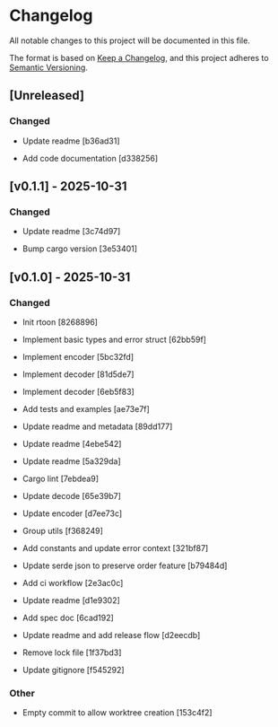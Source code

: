 # Changelog

All notable changes to this project will be documented in this file.

The format is based on [Keep a Changelog](https://keepachangelog.com/en/1.0.0/),
and this project adheres to [Semantic Versioning](https://semver.org/spec/v2.0.0.html).
## [Unreleased]


### Changed


- Update readme [b36ad31]

- Add code documentation [d338256]


## [v0.1.1] - 2025-10-31


### Changed


- Update readme [3c74d97]

- Bump cargo version [3e53401]


## [v0.1.0] - 2025-10-31


### Changed


- Init rtoon [8268896]

- Implement basic types and error struct [62bb59f]

- Implement encoder [5bc32fd]

- Implement decoder [81d5de7]

- Implement decoder [6eb5f83]

- Add tests and examples [ae73e7f]

- Update readme and metadata [89dd177]

- Update readme [4ebe542]

- Update readme [5a329da]

- Cargo lint [7ebdea9]

- Update decode [65e39b7]

- Update encoder [d7ee73c]

- Group utils [f368249]

- Add constants and update error context [321bf87]

- Update serde json to preserve order feature [b79484d]

- Add ci workflow [2e3ac0c]

- Update readme [d1e9302]

- Add spec doc [6cad192]

- Update readme and add release flow [d2eecdb]

- Remove lock file [1f37bd3]

- Update gitignore [f545292]



### Other


- Empty commit to allow worktree creation [153c4f2]



